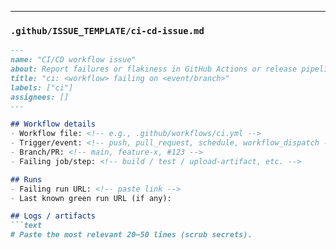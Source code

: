 
---

### `.github/ISSUE_TEMPLATE/ci-cd-issue.md`
```markdown
---
name: "CI/CD workflow issue"
about: Report failures or flakiness in GitHub Actions or release pipelines.
title: "ci: <workflow> failing on <event/branch>"
labels: ["ci"]
assignees: []
---

## Workflow details
- Workflow file: <!-- e.g., .github/workflows/ci.yml -->
- Trigger/event: <!-- push, pull_request, schedule, workflow_dispatch -->
- Branch/PR: <!-- main, feature-x, #123 -->
- Failing job/step: <!-- build / test / upload-artifact, etc. -->

## Runs
- Failing run URL: <!-- paste link -->
- Last known green run URL (if any):

## Logs / artifacts
```text
# Paste the most relevant 20–50 lines (scrub secrets).
